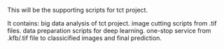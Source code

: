 This will be the supporting scripts for tct project.

It contains:
	big data analysis of tct project.
	image cutting scripts from .tif files.
	data preparation scripts for deep learning.
	one-stop service from .kfb/.tif file to classicified images and final prediction.
